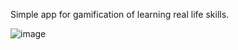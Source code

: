 Simple app for gamification of learning real life skills.

![image](https://github.com/user-attachments/assets/90d3563f-8d22-4ee5-9aaf-bfe46fddea47)
